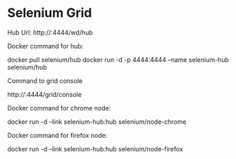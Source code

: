 # Selenium Grid

Hub Url:
http://<hub-machine-ip>:4444/wd/hub

Docker command for hub:

docker pull selenium/hub
docker run -d -p 4444:4444 –name selenium-hub selenium/hub

Command to grid console

http://<docker host ip>:4444/grid/console

Docker command for chrome node:

docker run -d –link selenium-hub:hub selenium/node-chrome

Docker command for firefox node:

docker run -d –link selenium-hub:hub selenium/node-firefox
